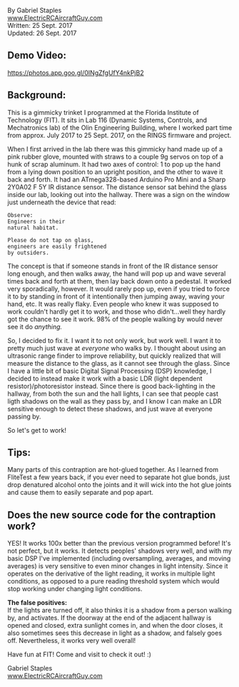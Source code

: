 
By Gabriel Staples  
www.ElectricRCAircraftGuy.com  
Written: 25 Sept. 2017  
Updated: 26 Sept. 2017 

## Demo Video:

https://photos.app.goo.gl/0INgZfgUfY4nkPjB2

## Background:  

This is a gimmicky trinket I programmed at the Florida Institute of Technology (FIT). It sits in Lab 116 (Dynamic Systems, Controls, and Mechatronics lab) of the Olin Engineering Building, where I worked part time from approx. July 2017 to 25 Sept. 2017, on the RINGS firmware and project. 

When I first arrived in the lab there was this gimmicky hand made up of a pink rubber glove, mounted with straws to a couple 9g servos on top of a hunk of scrap aluminum. It had two axes of control: 1 to pop up the hand from a lying down position to an upright position, and the other to wave it back and forth. It had an ATmega328-based Arduino Pro Mini and a Sharp 2Y0A02 F 5Y IR distance sensor. The distance sensor sat behind the glass inside our lab, looking out into the hallway. There was a sign on the window just underneath the device that read:  

```
Observe:  
Engineers in their 
natural habitat. 

Please do not tap on glass, 
engineers are easily frightened
by outsiders.
```

The concept is that if someone stands in front of the IR distance sensor long enough, and then walks away, the hand will pop up and wave several times back and forth at them, then lay back down onto a pedestal. It worked very sporadically, however. It would rarely pop up, even if you tried to force it to by standing in front of it intentionally then jumping away, waving your hand, etc. It was really flaky. Even people who knew it was supposed to work couldn't hardly get it to work, and those who didn't...well they hardly got the chance to see it work. 98% of the people walking by would never see it do *anything.*

So, I decided to fix it. I want it to not only work, but work well. I want it to pretty much just wave at *everyone* who walks by. I thought about using an ultrasonic range finder to improve reliability, but quickly realized that will measure the distance to the glass, as it cannot see through the glass. Since I have a little bit of basic Digital Signal Processing (DSP) knowledge, I decided to instead make it work with a basic LDR (light dependent resistor)/photoresistor instead. Since there is good back-lighting in the hallway, from both the sun and the hall lights, I can see that people cast ligth shadows on the wall as they pass by, and I know I can make an LDR sensitive enough to detect these shadows, and just wave at everyone passing by. 

So let's get to work!  

## Tips:  

Many parts of this contraption are hot-glued together. As I learned from FliteTest a few years back, if you ever need to separate hot glue bonds, just drop denatured alcohol onto the joints and it will wick into the hot glue joints and cause them to easily separate and pop apart.  

## Does the new source code for the contraption work?  

YES! It works 100x better than the previous version programmed before! It's not perfect, but it works. It detects peoples' shadows very well, and with my basic DSP I've implemented (including oversampling, averages, and moving averages) is very sensitive to even minor changes in light intensity. Since it operates on the derivative of the light reading, it works in multiple light conditions, as opposed to a pure reading threshold system which would stop working under changing light conditions.  

**The false positives:**  
If the lights are turned off, it also thinks it is a shadow from a person walking by, and activates. 
If the doorway at the end of the adjacent hallway is opened and closed, extra sunlight comes in, and when the door closes, it also sometimes sees this decrease in light as a shadow, and falsely goes off. Nevertheless, it works very well overall!  

Have fun at FIT! Come and visit to check it out! :)  

Gabriel Staples  
www.ElectricRCAircraftGuy.com  


